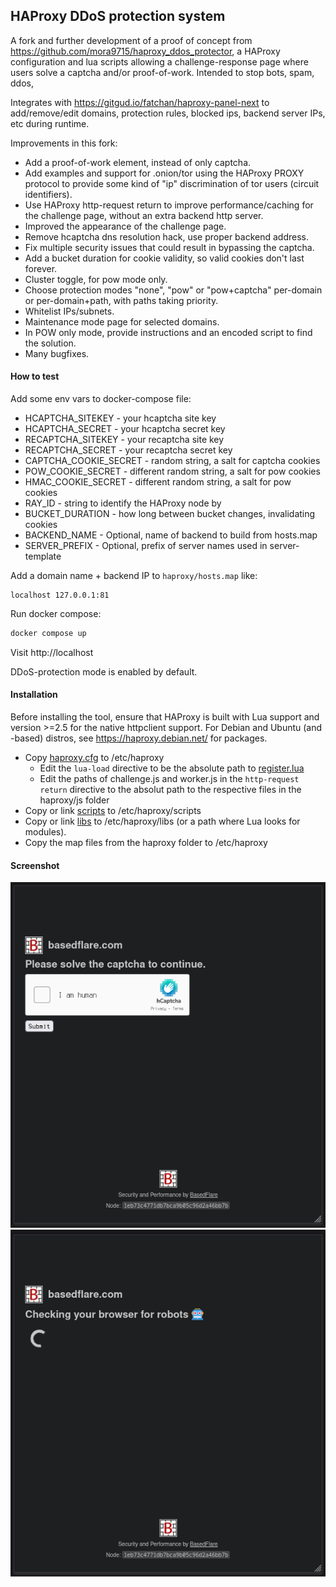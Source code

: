 ## HAProxy DDoS protection system

A fork and further development of a proof of concept from https://github.com/mora9715/haproxy_ddos_protector, a HAProxy configuration and lua scripts allowing a challenge-response page where users solve a captcha and/or proof-of-work.
Intended to stop bots, spam, ddos, 

Integrates with https://gitgud.io/fatchan/haproxy-panel-next to add/remove/edit domains, protection rules, blocked ips, backend server IPs, etc during runtime.

Improvements in this fork:

- Add a proof-of-work element, instead of only captcha.
- Add examples and support for .onion/tor using the HAProxy PROXY protocol to provide some kind of "ip" discrimination of tor users (circuit identifiers).
- Use HAProxy http-request return to improve performance/caching for the challenge page, without an extra backend http server.
- Improved the appearance of the challenge page.
- Remove hcaptcha dns resolution hack, use proper backend address.
- Fix multiple security issues that could result in bypassing the captcha.
- Add a bucket duration for cookie validity, so valid cookies don't last forever.
- Cluster toggle, for pow mode only.
- Choose protection modes "none", "pow" or "pow+captcha" per-domain or per-domain+path, with paths taking priority.
- Whitelist IPs/subnets.
- Maintenance mode page for selected domains.
- In POW only mode, provide instructions and an encoded script to find the solution.
- Many bugfixes.

#### How to test

Add some env vars to docker-compose file:

- HCAPTCHA_SITEKEY - your hcaptcha site key
- HCAPTCHA_SECRET - your hcaptcha secret key
- RECAPTCHA_SITEKEY - your recaptcha site key
- RECAPTCHA_SECRET - your recaptcha secret key
- CAPTCHA_COOKIE_SECRET - random string, a salt for captcha cookies
- POW_COOKIE_SECRET - different random string, a salt for pow cookies
- HMAC_COOKIE_SECRET - different random string, a salt for pow cookies
- RAY_ID - string to identify the HAProxy node by
- BUCKET_DURATION - how long between bucket changes, invalidating cookies
- BACKEND_NAME - Optional, name of backend to build from hosts.map
- SERVER_PREFIX - Optional, prefix of server names used in server-template

Add a domain name + backend IP to `haproxy/hosts.map` like:
```plain
localhost 127.0.0.1:81
```

Run docker compose:
```bash
docker compose up
```

Visit http://localhost

DDoS-protection mode is enabled by default.

#### Installation

Before installing the tool, ensure that HAProxy is built with Lua support and version >=2.5 for the native httpclient support. For Debian and Ubuntu (and -based) distros, see https://haproxy.debian.net/ for packages.

- Copy [haproxy.cfg](haproxy/haproxy.cfg) to /etc/haproxy
  - Edit the `lua-load` directive to be the absolute path to [register.lua](src/scripts/register.lua)
  - Edit the paths of challenge.js and worker.js in the `http-request return` directive to the absolut path to the respective files in the haproxy/js folder
- Copy or link [scripts](src/scripts) to /etc/haproxy/scripts
- Copy or link [libs](src/libs) to /etc/haproxy/libs (or a path where Lua looks for modules).
- Copy the map files from the haproxy folder to /etc/haproxy

#### Screenshot

![captcha](img/captcha.png "captcha mode (pow done asynchronously in background)")
![nocaptcha](img/nocaptcha.png "no captcha mode")
